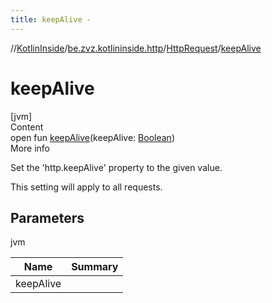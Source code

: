 ```yaml
---
title: keepAlive -
---
```

//[KotlinInside](../../index.md)/[be.zvz.kotlininside.http](../index.md)/[HttpRequest](index.md)/[keepAlive](keep-alive.md)



# keepAlive  
[jvm]  
Content  
open fun [keepAlive](keep-alive.md)(keepAlive: [Boolean](https://kotlinlang.org/api/latest/jvm/stdlib/kotlin/-boolean/index.html))  
More info  


Set the 'http.keepAlive' property to the given value. 



 This setting will apply to all requests.



## Parameters  
  
jvm  
  
|  Name|  Summary| 
|---|---|
| <a name="be.zvz.kotlininside.http/HttpRequest/keepAlive/#boolean/PointingToDeclaration/"></a>keepAlive| <a name="be.zvz.kotlininside.http/HttpRequest/keepAlive/#boolean/PointingToDeclaration/"></a>
  
  



